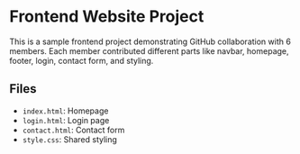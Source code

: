 # Frontend Website Project

This is a sample frontend project demonstrating GitHub collaboration with 6 members.
Each member contributed different parts like navbar, homepage, footer, login, contact form, and styling.

## Files
- `index.html`: Homepage
- `login.html`: Login page
- `contact.html`: Contact form
- `style.css`: Shared styling
